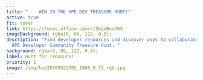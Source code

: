```yaml
---
title: "    WIN IN THE HPE DEV TREASURE HUNT!"
active: true
fit: cover
link: https://forms.office.com/r/5keeRne7KX
imageBackground: rgba(0, 86, 122, 0.8);
description: "Find developer resources and discover ways to collaborate in the
  HPE Developer Community Treasure Hunt. "
background: rgba(0, 86, 122, 0.8);
label: Hunt for Treasure!
priority: 1
image: /img/hpe20160525705_1600_0_72_rgb.jpg
---
```

